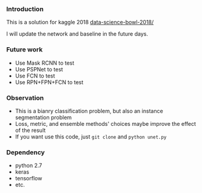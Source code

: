 

### Introduction

This is a solution for kaggle 2018 [data-science-bowl-2018/](https://www.kaggle.com/c/data-science-bowl-2018/)

I will update the network and baseline in the future days.

### Future work

- Use Mask RCNN to test
- Use PSPNet to test
- Use FCN to test
- Use RPN+FPN+FCN to test


### Observation

- This is a bianry classification problem, but also an instance segmentation problem
- Loss, metric, and ensemble methods' choices maybe improve the effect of the result
- If you want use this code, just `git clone` and `python unet.py`
  

### Dependency
- python 2.7
- keras
- tensorflow
- etc.
